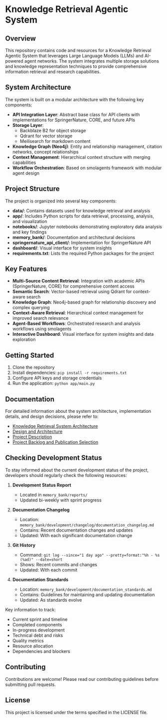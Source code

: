 # Knowledge Retrieval Agentic System

## Overview

This repository contains code and resources for a Knowledge Retrieval Agentic System that leverages Large Language Models (LLMs) and AI-powered agent networks. The system integrates multiple storage solutions and knowledge representation techniques to provide comprehensive information retrieval and research capabilities.

## System Architecture

The system is built on a modular architecture with the following key components:

- **API Integration Layer**: Abstract base class for API clients with implementations for SpringerNature, CORE, and future APIs
- **Storage Layer**: 
  - Backblaze B2 for object storage
  - Qdrant for vector storage
  - Meilisearch for markdown content
- **Knowledge Graph (Neo4j)**: Entity and relationship management, citation networks, concept relationships
- **Context Management**: Hierarchical context structure with merging capabilities
- **Workflow Orchestration**: Based on smolagents framework with modular agent design

## Project Structure

The project is organized into several key components:

- **data/**: Contains datasets used for knowledge retrieval and analysis
- **app/**: Includes Python scripts for data retrieval, processing, analysis, and visualization
- **notebooks/**: Jupyter notebooks demonstrating exploratory data analysis and key findings
- **memory_bank/**: Documentation and architectural decisions
- **springernature_api_client/**: Implementation for SpringerNature API
- **dashboard/**: Visual interface for system insights
- **requirements.txt**: Lists the required Python packages for the project

## Key Features

- **Multi-Source Content Retrieval**: Integration with academic APIs (SpringerNature, CORE) for comprehensive content access
- **Semantic Search**: Vector-based retrieval using Qdrant for context-aware search
- **Knowledge Graph**: Neo4j-based graph for relationship discovery and complex querying
- **Context-Aware Retrieval**: Hierarchical context management for improved search relevance
- **Agent-Based Workflows**: Orchestrated research and analysis workflows using smolagents
- **Interactive Dashboard**: Visual interface for system insights and data exploration

## Getting Started

1. Clone the repository
2. Install dependencies: `pip install -r requirements.txt`
3. Configure API keys and storage credentials
4. Run the application: `python app/main.py`

## Documentation

For detailed information about the system architecture, implementation details, and design decisions, please refer to:

- [Knowledge Retrieval System Architecture](memory_bank/2024-04-20_knowledge_retrieval_system_architecture.md)
- [Design and Architecture](memory_bank/design_and_architecture.txt)
- [Project Description](memory_bank/project_description.txt)
- [Project Backlog and Publication Selection](memory_bank/project_management/backlog.md)

## Checking Development Status

To stay informed about the current development status of the project, developers should regularly check the following resources:

1. **Development Status Report**
   - Located in `memory_bank/reports/`
   - Updated bi-weekly with sprint progress

2. **Documentation Changelog**
   - Location: `memory_bank/development/changelog/documentation_changelog.md`
   - Contains: Recent documentation changes and updates
   - Updated: With each significant documentation change

3. **Git History**
   - Command: `git log --since="1 day ago" --pretty=format:"%h - %s (%ad)" --date=short`
   - Shows: Recent commits and changes
   - Updated: With each commit

4. **Documentation Standards**
   - Location: `memory_bank/development/documentation_standards.md`
   - Contains: Guidelines for maintaining and updating documentation
   - Updated: As standards evolve

Key information to track:
- Current sprint and timeline
- Completed components
- In-progress development
- Technical debt and risks
- Quality metrics
- Resource allocation
- Dependencies and blockers

## Contributing

Contributions are welcome! Please read our contributing guidelines before submitting pull requests.

## License

This project is licensed under the terms specified in the LICENSE file.
